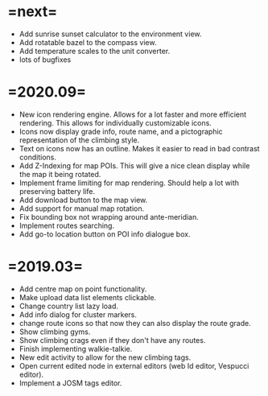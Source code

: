 =next=
========
- Add sunrise sunset calculator to the environment view.
- Add rotatable bazel to the compass view.
- Add temperature scales to the unit converter.
- lots of bugfixes

=2020.09=
========
- New icon rendering engine. Allows for a lot faster and more efficient rendering. This allows for individually customizable icons.
- Icons now display grade info, route name, and a pictographic representation of the climbing style.
- Text on icons now has an outline. Makes it easier to read in bad contrast conditions.
- Add Z-Indexing for map POIs. This will give a nice clean display while the map it being rotated.
- Implement frame limiting for map rendering. Should help a lot with preserving battery life.
- Add download button to the map view.
- Add support for manual map rotation.
- Fix bounding box not wrapping around ante-meridian.
- Implement routes searching.
- Add go-to location button on POI info dialogue box.

=2019.03=
========
- Add centre map on point functionality.
- Make upload data list elements clickable.
- Change country list lazy load.
- Add info dialog for cluster markers.
- change route icons so that now they can also display the route grade.
- Show climbing gyms.
- Show climbing crags even if they don't have any routes.
- Finish implementing walkie-talkie.
- New edit activity to allow for the new climbing tags.
- Open current edited node in external editors (web Id editor, Vespucci editor).
- Implement a JOSM tags editor.
